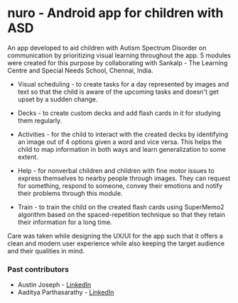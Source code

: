 # nuro - Android app for children with ASD

An app developed to aid children with Autism Spectrum Disorder on communication by prioritizing visual learning throughout the app. 5 modules were created for this purpose by collaborating with Sankalp - The Learning Centre and Special Needs School, Chennai, India.

* Visual scheduling - to create tasks for a day represented by images and text so that the child is aware of the upcoming tasks and doesn't get upset by a sudden change.

* Decks - to create custom decks and add flash cards in it for studying them regularly.
    
* Activities - for the child to interact with the created decks by identifying an image out of 4 options given a word and vice versa. This helps the child to map information in both ways and learn generalization to some extent.

* Help - for nonverbal children and children with fine motor issues to express themselves to nearby people through images. They can request for something, respond to someone, convey their emotions and notify their problems through this module.

* Train - to train the child on the created flash cards using SuperMemo2 algorithm based on the spaced-repetition technique so that they retain their information for a long time.

Care was taken while designing the UX/UI for the app such that it offers a clean and modern user experience while also keeping the target
audience and their qualities in mind.

### Past contributors
* Austin Joseph - [LinkedIn](https://www.linkedin.com/in/austinjxseph/)
* Aaditya Parthasarathy - [LinkedIn](https://www.linkedin.com/in/aaditya-parthasarathy/)
